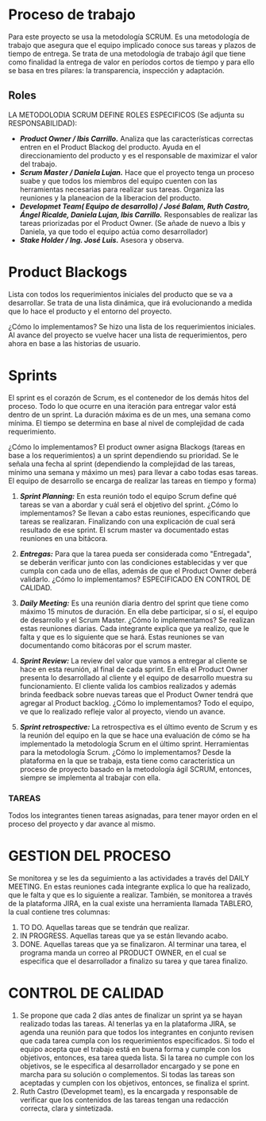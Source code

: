 # Proceso de trabajo
Para este proyecto se usa la metodología SCRUM. Es una metodología de trabajo que asegura que el equipo implicado conoce sus tareas y plazos de tiempo de entrega. Se trata de una metodología de trabajo ágil que tiene como finalidad la entrega de valor en períodos cortos de tiempo y para ello se basa en tres pilares: la transparencia, inspección y adaptación.

## Roles
LA METODOLODIA SCRUM DEFINE ROLES ESPECIFICOS (Se adjunta su RESPONSABILIDAD):
+  ***Product Owner / Ibis Carrillo.*** Analiza que las características correctas entren en el Product Blackog del producto. Ayuda en el direccionamiento del producto y es el responsable de maximizar el valor del trabajo.
+  ***Scrum Master / Daniela Lujan.*** Hace que el proyecto tenga un proceso suabe y que todos los miembros del equipo cuenten con las herramientas necesarias para realizar sus tareas. Organiza las reuniones y la planeacion de la liberacion del producto.
+  ***Developmet Team( Equipo de desarrollo) / José Balam, Ruth Castro, Ángel Ricalde, Daniela Lujan, Ibis Carrillo.*** Responsables de realizar las tareas priorizadas por el Product Owner. (Se añade de nuevo a Ibis y Daniela, ya que todo el equipo actúa como desarrollador)
+  ***Stake Holder / Ing. José Luis.*** Asesora y observa.


# Product Blackogs #
Lista con todos los requerimientos iniciales del producto que se va a desarrollar. Se trata de una lista dinámica, que irá evolucionando a medida que lo hace el producto y el entorno del proyecto.

¿Cómo lo implementamos? Se hizo una lista de los requerimientos iniciales. Al avance del proyecto se vuelve hacer una lista de requerimientos, pero ahora en base a las historias de usuario.

# Sprints #
El sprint es el corazón de Scrum, es el contenedor de los demás hitos del proceso. Todo lo que ocurre en una iteración para entregar valor está dentro de un sprint. La duración máxima es de un mes, una semana como mínima. El tiempo se determina en base al nivel de complejidad de cada requerimiento. 

¿Cómo lo implementamos? El product owner asigna Blackogs (tareas en base a los requerimientos) a un sprint dependiendo su prioridad. Se le señala una fecha al sprint (dependiendo la complejidad de las tareas, mínimo una semana y máximo un mes) para llevar a cabo todas esas tareas. El equipo de desarrollo se encarga de realizar las tareas en tiempo y forma)


1.  ***Sprint Planning:*** En esta reunión todo el equipo Scrum define qué tareas se van a abordar y cuál será el objetivo del sprint.
¿Cómo lo implementamos? Se llevan a cabo estas reuniones, especificando que tareas se realizaran. Finalizando con una explicación de cual será resultado de ese sprint. El scrum master va documentado estas reuniones en una bitácora.

2.  ***Entregas:*** Para que la tarea pueda ser considerada como "Entregada", se deberán verificar junto con las condiciones establecidas y ver que cumpla con cada uno de ellas, además de que el Product Owner deberá validarlo.
¿Cómo lo implementamos? ESPECIFICADO EN CONTROL DE CALIDAD.

3.	***Daily Meeting:*** Es una reunión diaria dentro del sprint que tiene como máximo 15 minutos de duración. En ella debe participar, sí  o  sí,  el  equipo  de  desarrollo  y  el  Scrum  Master.
¿Cómo lo implementamos? Se realizan estas reuniones diarias. Cada integrante explica que ya realizo, que le falta y que es lo siguiente que se hará. Estas reuniones se van documentando como bitácoras por el scrum master.

4.	***Sprint Review:*** La review del valor que vamos a entregar al cliente se hace en esta reunión, al final de cada sprint. En ella el Product Owner presenta lo desarrollado al  cliente  y  el  equipo  de  desarrollo  muestra  su  funcionamiento.  El  cliente  valida  los cambios  realizados  y  además  brinda  feedback  sobre  nuevas  tareas  que  el  Product Owner tendrá que agregar al Product backlog.
¿Cómo lo implementamos? Todo el equipo, ve que lo realizado refleje valor al proyecto, viendo un avance.

5.	***Sprint retrospective:*** La retrospectiva es el último evento de Scrum y es la reunión del equipo en la que se hace una evaluación de cómo se ha implementado la metodología Scrum en el último sprint. Herramientas para la metodología Scrum.
¿Cómo lo implementamos? Desde la plataforma en la que se trabaja, esta tiene como característica un proceso de proyecto basado en la metodología ágil SCRUM, entonces, siempre se implementa al trabajar con ella.

### TAREAS 
Todos los integrantes tienen tareas asignadas, para tener mayor orden en el proceso del proyecto y dar avance al mismo.

# GESTION DEL PROCESO #
Se monitorea y se les da seguimiento a las actividades a través del DAILY MEETING. En estas reuniones cada integrante explica lo que ha realizado, que le falta y que es lo siguiente a realizar. También, se monitorea a través de la plataforma JIRA, en la cual existe una herramienta llamada TABLERO, la cual contiene tres columnas: 
1.  TO DO. Aquellas tareas que se tendrán que realizar. 
2.  IN PROGRESS. Aquellas tareas que ya se están llevando acabo. 
3.  DONE. Aquellas tareas que ya se finalizaron. Al terminar una tarea, el programa manda un correo al PRODUCT OWNER, en el cual se especifica que el desarrollador a finalizo su tarea y que tarea finalizo.

# CONTROL DE CALIDAD #
1.	Se propone que cada 2 días antes de finalizar un sprint ya se hayan realizado todas las tareas. Al tenerlas ya en la plataforma JIRA, se agenda una reunión para que todos los integrantes en conjunto revisen que cada tarea cumpla con los requerimientos especificados. Si todo el equipo acepta que el trabajo está en buena forma y cumple con los objetivos, entonces, esa tarea queda lista. Si la tarea no cumple con los objetivos, se le especifica al desarrollador encargado y se pone en marcha para su solución o complementos.
Si todas las tareas son aceptadas y cumplen con los objetivos, entonces, se finaliza el sprint.
2.	Ruth Castro (Developmet team), es la encargada y responsable de verificar que los contenidos de las tareas tengan una redacción correcta, clara y sintetizada.

